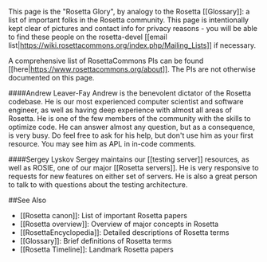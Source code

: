 This page is the "Rosetta Glory", by analogy to the Rosetta [[Glossary]]: a list of important folks in the Rosetta community.  This page is intentionally kept clear of pictures and contact info for privacy reasons - you will be able to find these people on the rosetta-devel [[email list|https://wiki.rosettacommons.org/index.php/Mailing_Lists]] if necessary.

A comprehensive list of RosettaCommons PIs can be found [[here|https://www.rosettacommons.org/about]].
The PIs are not otherwise documented on this page.

####Andrew Leaver-Fay
Andrew is the benevolent dictator of the Rosetta codebase.
He is our most experienced computer scientist and software engineer, as well as having deep experience with almost all areas of Rosetta.
He is one of the few members of the community with the skills to optimize code.
He can answer almost any question, but as a consequence, is very busy.
Do feel free to ask for his help, but don't use him as your first resource.
You may see him as APL in in-code comments.

####Sergey Lyskov
Sergey maintains our [[testing server]] resources, as well as ROSIE, one of our major [[Rosetta servers]].
He is very responsive to requests for new features on either set of servers.
He is also a great person to talk to with questions about the testing architecture.

##See Also

* [[Rosetta canon]]: List of important Rosetta papers
* [[Rosetta overview]]: Overview of major concepts in Rosetta
* [[RosettaEncyclopedia]]: Detailed descriptions of Rosetta terms
* [[Glossary]]: Brief definitions of Rosetta terms
* [[Rosetta Timeline]]: Landmark Rosetta papers